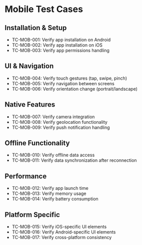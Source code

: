 # Mobile Test Cases

## Installation & Setup
- TC-MOB-001: Verify app installation on Android
- TC-MOB-002: Verify app installation on iOS
- TC-MOB-003: Verify app permissions handling

## UI & Navigation
- TC-MOB-004: Verify touch gestures (tap, swipe, pinch)
- TC-MOB-005: Verify navigation between screens
- TC-MOB-006: Verify orientation change (portrait/landscape)

## Native Features
- TC-MOB-007: Verify camera integration
- TC-MOB-008: Verify geolocation functionality
- TC-MOB-009: Verify push notification handling

## Offline Functionality
- TC-MOB-010: Verify offline data access
- TC-MOB-011: Verify data synchronization after reconnection

## Performance
- TC-MOB-012: Verify app launch time
- TC-MOB-013: Verify memory usage
- TC-MOB-014: Verify battery consumption

## Platform Specific
- TC-MOB-015: Verify iOS-specific UI elements
- TC-MOB-016: Verify Android-specific UI elements
- TC-MOB-017: Verify cross-platform consistency